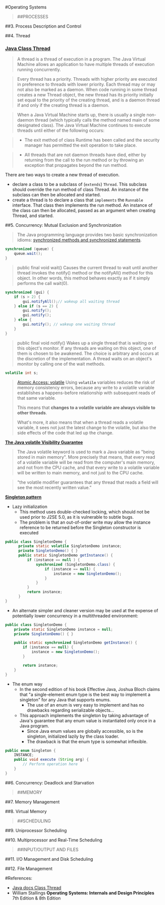 #Operating Systems

> ##PROCESSES

##3. Process Description and Control

##4. Thread

### [Java Class Thread](http://docs.oracle.com/javase/8/docs/api/java/lang/Thread.html)

> A thread is a thread of execution in a program. The Java Virtual Machine allows an application to have multiple threads of execution running concurrently.

> Every thread has a priority. Threads with higher priority are executed in preference to threads with lower priority. Each thread may or may not also be marked as a daemon. When code running in some thread creates a new Thread object, the new thread has its priority initially set equal to the priority of the creating thread, and is a daemon thread if and only if the creating thread is a daemon.

> When a Java Virtual Machine starts up, there is usually a single non-daemon thread (which typically calls the method named main of some designated class). The Java Virtual Machine continues to execute threads until either of the following occurs:

> - The exit method of class Runtime has been called and the security manager has permitted the exit operation to take place.

> - All threads that are not daemon threads have died, either by returning from the call to the run method or by throwing an exception that propagates beyond the run method.

There are two ways to create a new thread of execution. 

- declare a class to be a subclass of (`extends`) `Thread`. This subclass should override the run method of class Thread. An instance of the subclass can then be allocated and started.
- create a thread is to declare a class that `implements` the `Runnable` interface. That class then implements the run method. An instance of the class can then be allocated, passed as an argument when creating Thread, and started. 

##5. Concurrency: Mutual Exclusion and Synchronization

> The Java programming language provides two basic synchronization idioms: [synchronized methods and synchronized statements](https://docs.oracle.com/javase/tutorial/essential/concurrency/syncmeth.html).


```java 
synchronized (queue) {
    queue.wait();
}
```
>public final void wait()
>Causes the current thread to wait until another thread invokes the notify() method or the notifyAll() method for this object. In other words, this method behaves exactly as if it simply performs the call wait(0).

```java
synchronized (gui) {
    if (s > 2) {
        gui.notifyAll();// wakeup all waiting thread
    } else if (s == 2) {
        gui.notify();
        gui.notify();
    } else {
        gui.notify(); // wakeup one waiting thread
    }
}
```

>public final void notify()
> Wakes up a single thread that is waiting on this object's monitor. If any threads are waiting on this object, one of them is chosen to be awakened. The choice is arbitrary and occurs at the discretion of the implementation. A thread waits on an object's monitor by calling one of the wait methods.
 
```java
volatile int s;
```
> [Atomic Access: volatile](https://docs.oracle.com/javase/tutorial/essential/concurrency/atomic.html)
> Using **`volatile`** variables reduces the risk of memory consistency errors, because any write to a volatile variable establishes a happens-before relationship with subsequent reads of that same variable. 
>
> This means that **changes to a volatile variable are always visible to other threads**. 
>
> What's more, it also means that when a thread reads a volatile variable, it sees not just the latest change to the volatile, but also the side effects of the code that led up the change.

**[The Java volatile Visibility Guarantee](http://tutorials.jenkov.com/java-concurrency/volatile.html)**

> The Java volatile keyword is used to mark a Java variable as "being stored in main memory". More precisely that means, that every read of a volatile variable will be read from the computer's main memory, and not from the CPU cache, and that every write to a volatile variable will be written to main memory, and not just to the CPU cache.

> "the volatile modifier guarantees that any thread that reads a field will see the most recently written value.”


**[Singleton pattern](https://en.wikipedia.org/wiki/Singleton_pattern)**

- Lazy initialization
    - This method uses double-checked locking, which should not be used prior to J2SE 5.0, as it is vulnerable to subtle bugs. 
    - The problem is that an out-of-order write may allow the instance reference to be returned before the Singleton constructor is executed

```java
public class SingletonDemo {
      private static volatile SingletonDemo instance;
      private SingletonDemo() { }
      public static SingletonDemo getInstance() {
          if (instance == null ) {
              synchronized (SingletonDemo.class) {
                  if (instance == null) {
                      instance = new SingletonDemo();
                  }
              }
          }
          return instance;
      }
}
```


- An alternate simpler and cleaner version may be used at the expense of potentially lower concurrency in a multithreaded environment:

```java
public class SingletonDemo {
    private static SingletonDemo instance = null;
    private SingletonDemo() { }

    public static synchronized SingletonDemo getInstance() {
        if (instance == null) {
            instance = new SingletonDemo();
        }

        return instance;
    }
}
```


- The enum way
    - In the second edition of his book Effective Java, Joshua Bloch claims that "a single-element enum type is the best way to implement a singleton" for any Java that supports enums. 
        - The use of an enum is very easy to implement and has no drawbacks regarding serializable objects...
    - This approach implements the singleton by taking advantage of Java's guarantee that any enum value is instantiated only once in a Java program. 
        - Since Java enum values are globally accessible, so is the singleton, initialized lazily by the class loader. 
        - The drawback is that the enum type is somewhat inflexible.

```java 
public enum Singleton {
    INSTANCE;
    public void execute (String arg) {
        // Perform operation here 
    }
}
```


##6. Concurrency: Deadlock and Starvation

> ##MEMORY

##7. Memory Management

##8. Virtual Memory

> ##SCHEDULING

##9. Uniprocessor Scheduling 

##10. Multiprocessor and Real-Time Scheduling

> ##INPUT/OUTPUT AND FILES

##11. I/O Management and Disk Scheduling

##12. File Management



#References:

- [Java docs Class Thread](http://docs.oracle.com/javase/8/docs/api/java/lang/Thread.html)
- William Stallings **Operating Systems: Internals and Design Principles** 7th Edition & 8th Edition
